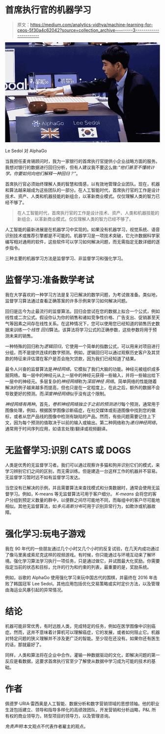 # 首席执行官的机器学习

> 原文：<https://medium.com/analytics-vidhya/machine-learning-for-ceos-5f30a4c62042?source=collection_archive---------3----------------------->

![](img/4157dd93b9586f409f367b78a2d630d1.png)

Le Sedol 对 AlphaGo

当我担任麦肯锡顾问时，我为一家银行的首席执行官提供小企业战略方面的服务。我想对银行的数据进行回归分析，但有人建议我不要这么做:*“他们甚至不懂统计学。你要如何向他们解释一种回归？”*。

首席执行官必须始终理解人类的智慧和情感，以有效地管理企业团队。现在，机器和算法越来越成为这些团队的一部分。在人工智能时代，首席执行官的工作是设计技术、资产、人类和机器技能的新组合，以革新商业模式。仅仅理解人类的智力已经不够了。

> 在人工智能时代，首席执行官的工作是设计技术、资产、人类和机器技能的新组合，以革新商业模式。仅仅理解人类的智力已经不够了。

人工智能的最新进展是在机器学习中实现的。如果没有机器学习，视觉系统、语音识别技术或推荐引擎都是不可能的。机器学习是一项技术突破，它允许数据科学家编写相对通用的软件，这些软件可以学习如何解决问题，而无需指定无数详细的逐步指令。

三种主要的机器学习方法是监督学习、非监督学习和强化学习。

# **监督学习:准备数学考试**

我在大学喜欢的一种学习方法是复习已解决的数学问题，为考试做准备。类似地，监督学习算法通过查看正确答案的许多示例来学习如何解决问题。

回归是迄今为止最流行的监督算法。回归会尝试在您的数据上拟合一个公式，例如线性或二次公式。假设你认为你的销售和诸如竞争性价格、广告支出、促销甚至天气等因素之间存在线性关系。在这种情况下，您可以使用您已经知道的销售历史数据来训练一个*线性* *回归*算法。该算法将学习公式的正确参数，这些参数将用于预测未来的销售。

一种特殊的回归称为*逻辑回归*，它使用一个简单的指数公式，可以用来对项目进行分组，而不是提供连续的数字预测。例如，逻辑回归可以通过观察历史客户及其贷款的特征来评估潜在客户是否会拖欠贷款，因为我们已经知道了结果。

最令人兴奋的监督算法是*神经网络*，它模拟了我们大脑的功能。神经元被组织成多层网络。每一层中的神经元从上一层中的神经元获得一些输入，并将一些输出给下一层中的神经元。多层复杂的*神经网络*称为*深层神经* *网络*。简单网络的性能随着解决的例子越来越多而提高，但也只是在一定程度上，在此之后，额外的数据不会导致更好的预测。而*深度神经网络*似乎没有这个限制。

*神经网络有两种*。首先，*卷积神经网络独立于之前的预测进行*每个预测，通常用于图像处理，例如，根据医学图像诊断癌症，在社交媒体或街道图像中找到您的徽标，或者从您产品线的图像中检测有缺陷的产品。然而，有些问题需要记住上下文，因为每个预测的值取决于以前的输入或输出。第二种网络称为*递归神经网络*，通常用于时间序列应用，如语言处理/翻译或视频翻译。

# 无监督学习:识别 CATS 或 DOGS

人类是优秀的无监督学习者。我们可以通过观察许多猫和狗并识别它们的模式，来学习辨别它们之间的区别，而无需训练。但是建造一台这样工作的机器并不容易。无监督学习暂时远不如有监督学习发达。

当您没有已解决的示例，并且需要算法来查找模式和分类数据时，通常会使用无监督学习。例如，K-means 等无监督算法可用于客户细分。 *K-means* 会将您的客户分组到预定义数量的群中，以便群之间尽可能地不同，而每组中的客户尽可能地相似。其他无监督算法，如*多元高斯分布*可用于识别异常行为，如欺诈或机器故障。

# **强化学习:玩电子游戏**

我在 90 年代的一些朋友通过几个小时又几个小时的反复试验，在几天内成功通过了像马里奥或索尼克这样的视频游戏。有时候，你只能通过与环境互动来了解环境。强化学习算法学习执行一项任务，只是通过做它，并试图最大化奖励。你需要指定当前的状态和目标，允许的行为和约束的列表，最重要的是，奖励系统。

例如，谷歌的 AlphaGo 使用强化学习来玩中国古代的围棋，并最终在 2016 年击败了韩国冠军 Lee Sedol。其他应用包括优化交易策略或实时定价方法，以及管理由海运业风暴引起的异常情况。

# **结论**

机器可能非常优秀，有时远胜人类，完成特定的任务，例如在医学图像中识别癌症。然而，这并不意味着计算机可以理解癌症，它的发展，或者如何阻止它。机器对特定问题的狭义理解并不涉及更广泛的智能。至少现在还没有。如果你还有医生的话，那就最好了。

同样，人类和算法将在企业中合作。灌输一种数据驱动的文化，即解决问题的第一反应是看数据，这要求首席执行官至少了解使从数据中学习成为可能的技术的基础。

# 作者

佩德罗·URIA·雷西奥是人工智能、数据分析和数字营销领域的思想领袖。他的职业生涯包括建立、领导和指导多样化的高绩效团队，开发营销和分析战略，P&L 所有权的商业领导力，转型项目的领导力，以及管理咨询。

*免责声明*:本文观点不代表作者雇主的观点。